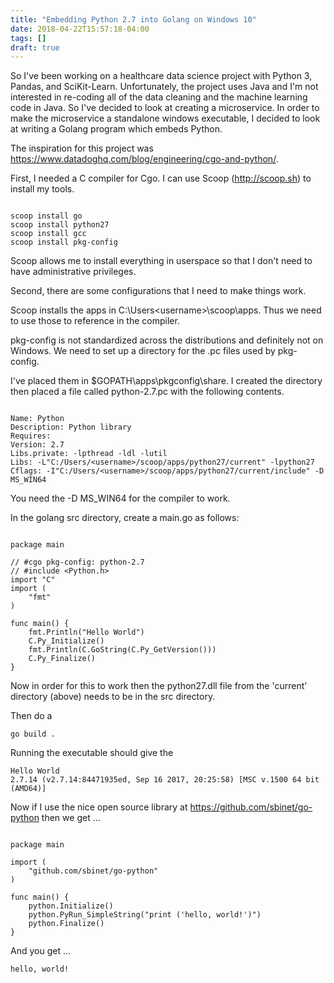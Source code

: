 ```yaml
---
title: "Embedding Python 2.7 into Golang on Windows 10"
date: 2018-04-22T15:57:18-04:00
tags: []
draft: true
---
```


So I've been working on a healthcare data science project with Python 3, Pandas, and SciKit-Learn. Unfortunately, the project uses Java and I'm not interested in re-coding all of the data cleaning and the machine learning code in Java. So I've decided to look at creating a microservice. In order to make the microservice a standalone windows executable, I decided to look at writing a Golang program which embeds Python.

The inspiration for this project was https://www.datadoghq.com/blog/engineering/cgo-and-python/.

First, I needed a C compiler for Cgo. I can use Scoop (http://scoop.sh) to install my tools.

```

scoop install go
scoop install python27
scoop install gcc
scoop install pkg-config

```

Scoop allows me to install everything in userspace so that I don't need to have administrative privileges.

Second, there are some configurations that I need to make things work.

Scoop installs the apps in C:\Users\<username>\scoop\apps. Thus we need to use those to reference in the compiler.

pkg-config is not standardized across the distributions and definitely not on Windows. We need to set up a directory for the .pc files used by pkg-config.

I've placed them in $GOPATH\apps\pkgconfig\share\. I created the directory then placed a file called python-2.7.pc with the following contents.

```

Name: Python
Description: Python library
Requires:
Version: 2.7
Libs.private: -lpthread -ldl -lutil
Libs: -L"C:/Users/<username>/scoop/apps/python27/current" -lpython27
Cflags: -I"C:/Users/<username>/scoop/apps/python27/current/include" -D MS_WIN64

```

You need the -D MS_WIN64 for the compiler to work.

In the golang src directory, create a main.go as follows:

```

package main

// #cgo pkg-config: python-2.7
// #include <Python.h>
import "C"
import (
    "fmt"
)

func main() {
    fmt.Println("Hello World")
    C.Py_Initialize()
    fmt.Println(C.GoString(C.Py_GetVersion()))
    C.Py_Finalize()
}

```

Now in order for this to work then the python27.dll file from the 'current' directory (above) needs to be in the src directory.

Then do a

```
go build .
```

Running the executable should give the 

```
Hello World
2.7.14 (v2.7.14:84471935ed, Sep 16 2017, 20:25:58) [MSC v.1500 64 bit (AMD64)]
```

Now if I use the nice open source library at https://github.com/sbinet/go-python then we get ...

```

package main

import (
    "github.com/sbinet/go-python"
)

func main() {
    python.Initialize()
    python.PyRun_SimpleString("print ('hello, world!')")
    python.Finalize()
}

```

And you get ...

```
hello, world!
```



